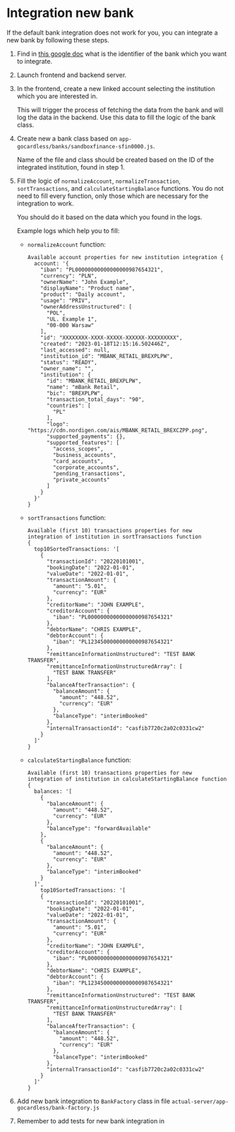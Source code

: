 # Integration new bank

If the default bank integration does not work for you, you can integrate a new bank by following these steps.

1. Find in [this google doc](https://docs.google.com/spreadsheets/d/1ogpzydzotOltbssrc3IQ8rhBLlIZbQgm5QCiiNJrkyA/edit#gid=489769432) what is the identifier of the bank which you want to integrate.

2. Launch frontend and backend server.

3. In the frontend, create a new linked account selecting the institution which you are interested in.

    This will trigger the process of fetching the data from the bank and will log the data in the backend. Use this data to fill the logic of the bank class.

4. Create new a bank class based on `app-gocardless/banks/sandboxfinance-sfin0000.js`.

    Name of the file and class should be created based on the ID of the integrated institution, found in step 1.

5. Fill the logic of `normalizeAccount`, `normalizeTransaction`, `sortTransactions`, and `calculateStartingBalance` functions.
   You do not need to fill every function, only those which are necessary for the integration to work.

    You should do it based on the data which you found in the logs.

    Example logs which help you to fill:

    - `normalizeAccount` function:

      ```log
      Available account properties for new institution integration {
        account: '{
          "iban": "PL00000000000000000987654321",
          "currency": "PLN",
          "ownerName": "John Example",
          "displayName": "Product name",
          "product": "Daily account",
          "usage": "PRIV",
          "ownerAddressUnstructured": [
            "POL",
            "UL. Example 1",
            "00-000 Warsaw"
          ],
          "id": "XXXXXXXX-XXXX-XXXXX-XXXXXX-XXXXXXXXX",
          "created": "2023-01-18T12:15:16.502446Z",
          "last_accessed": null,
          "institution_id": "MBANK_RETAIL_BREXPLPW",
          "status": "READY",
          "owner_name": "",
          "institution": {
            "id": "MBANK_RETAIL_BREXPLPW",
            "name": "mBank Retail",
            "bic": "BREXPLPW",
            "transaction_total_days": "90",
            "countries": [
              "PL"
            ],
            "logo": "https://cdn.nordigen.com/ais/MBANK_RETAIL_BREXCZPP.png",
            "supported_payments": {},
            "supported_features": [
              "access_scopes",
              "business_accounts",
              "card_accounts",
              "corporate_accounts",
              "pending_transactions",
              "private_accounts"
            ]
          }
        }'
      }
      ```

    - `sortTransactions` function:

      ```log
      Available (first 10) transactions properties for new integration of institution in sortTransactions function 
      {
        top10SortedTransactions: '[
          {
            "transactionId": "20220101001",
            "bookingDate": "2022-01-01",
            "valueDate": "2022-01-01",
            "transactionAmount": {
              "amount": "5.01",
              "currency": "EUR"
            },
            "creditorName": "JOHN EXAMPLE",
            "creditorAccount": {
              "iban": "PL00000000000000000987654321"
            },
            "debtorName": "CHRIS EXAMPLE",
            "debtorAccount": {
              "iban": "PL12345000000000000987654321"
            },
            "remittanceInformationUnstructured": "TEST BANK TRANSFER",
            "remittanceInformationUnstructuredArray": [
              "TEST BANK TRANSFER"
            ],
            "balanceAfterTransaction": {
              "balanceAmount": {
                "amount": "448.52",
                "currency": "EUR"
              },
              "balanceType": "interimBooked"
            },
            "internalTransactionId": "casfib7720c2a02c0331cw2"
          }
        ]'
      }
      ```

    - `calculateStartingBalance` function:

      ```log
      Available (first 10) transactions properties for new integration of institution in calculateStartingBalance function {
        balances: '[
          {
            "balanceAmount": {
              "amount": "448.52",
              "currency": "EUR"
            },
            "balanceType": "forwardAvailable"
          },
          {
            "balanceAmount": {
              "amount": "448.52",
              "currency": "EUR"
            },
            "balanceType": "interimBooked"
          }
        ]',
          top10SortedTransactions: '[
          {
            "transactionId": "20220101001",
            "bookingDate": "2022-01-01",
            "valueDate": "2022-01-01",
            "transactionAmount": {
              "amount": "5.01",
              "currency": "EUR"
            },
            "creditorName": "JOHN EXAMPLE",
            "creditorAccount": {
              "iban": "PL00000000000000000987654321"
            },
            "debtorName": "CHRIS EXAMPLE",
            "debtorAccount": {
              "iban": "PL12345000000000000987654321"
            },
            "remittanceInformationUnstructured": "TEST BANK TRANSFER",
            "remittanceInformationUnstructuredArray": [
              "TEST BANK TRANSFER"
            ],
            "balanceAfterTransaction": {
              "balanceAmount": {
                "amount": "448.52",
                "currency": "EUR"
              },
              "balanceType": "interimBooked"
            },
            "internalTransactionId": "casfib7720c2a02c0331cw2"
          }
        ]'
      }
      ```

6. Add new bank integration to `BankFactory` class in file `actual-server/app-gocardless/bank-factory.js`

7. Remember to add tests for new bank integration in
